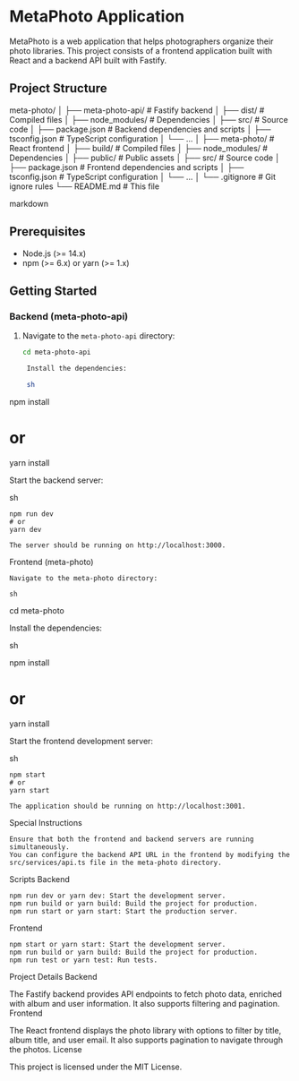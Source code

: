 # MetaPhoto Application

MetaPhoto is a web application that helps photographers organize their photo libraries. This project consists of a frontend application built with React and a backend API built with Fastify.

## Project Structure

meta-photo/
│
├── meta-photo-api/ # Fastify backend
│ ├── dist/ # Compiled files
│ ├── node_modules/ # Dependencies
│ ├── src/ # Source code
│ ├── package.json # Backend dependencies and scripts
│ ├── tsconfig.json # TypeScript configuration
│ └── ...
│
├── meta-photo/ # React frontend
│ ├── build/ # Compiled files
│ ├── node_modules/ # Dependencies
│ ├── public/ # Public assets
│ ├── src/ # Source code
│ ├── package.json # Frontend dependencies and scripts
│ ├── tsconfig.json # TypeScript configuration
│ └── ...
│
└── .gitignore # Git ignore rules
└── README.md # This file

markdown


## Prerequisites

- Node.js (>= 14.x)
- npm (>= 6.x) or yarn (>= 1.x)

## Getting Started

### Backend (meta-photo-api)

1. Navigate to the `meta-photo-api` directory:

   ```sh
   cd meta-photo-api

    Install the dependencies:

    sh

npm install
# or
yarn install

Start the backend server:

sh

    npm run dev
    # or
    yarn dev

    The server should be running on http://localhost:3000.

Frontend (meta-photo)

    Navigate to the meta-photo directory:

    sh

cd meta-photo

Install the dependencies:

sh

npm install
# or
yarn install

Start the frontend development server:

sh

    npm start
    # or
    yarn start

    The application should be running on http://localhost:3001.

Special Instructions

    Ensure that both the frontend and backend servers are running simultaneously.
    You can configure the backend API URL in the frontend by modifying the src/services/api.ts file in the meta-photo directory.

Scripts
Backend

    npm run dev or yarn dev: Start the development server.
    npm run build or yarn build: Build the project for production.
    npm run start or yarn start: Start the production server.

Frontend

    npm start or yarn start: Start the development server.
    npm run build or yarn build: Build the project for production.
    npm run test or yarn test: Run tests.

Project Details
Backend

The Fastify backend provides API endpoints to fetch photo data, enriched with album and user information. It also supports filtering and pagination.
Frontend

The React frontend displays the photo library with options to filter by title, album title, and user email. It also supports pagination to navigate through the photos.
License

This project is licensed under the MIT License.
